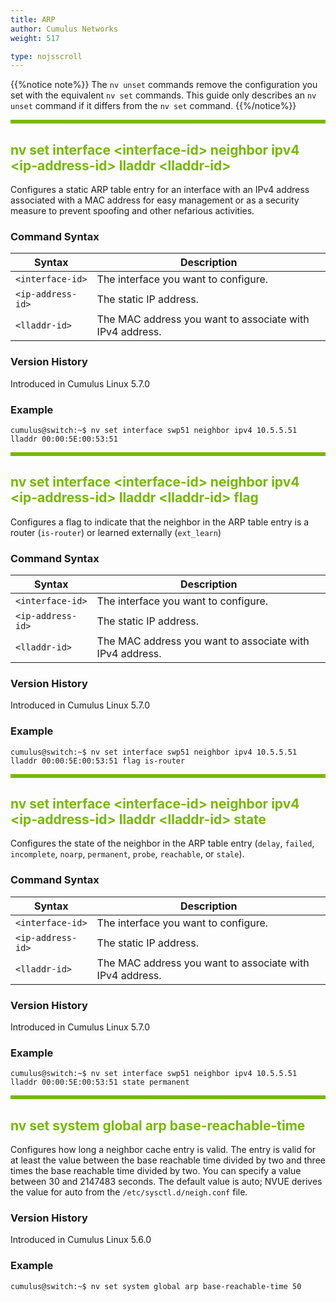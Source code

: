 ```yaml
---
title: ARP
author: Cumulus Networks
weight: 517

type: nojsscroll
---
```

<style>
h { color: RGB(118,185,0)}
</style>
{{%notice note%}}
The `nv unset` commands remove the configuration you set with the equivalent `nv set` commands. This guide only describes an `nv unset` command if it differs from the `nv set` command.
{{%/notice%}}

<HR STYLE="BORDER: DASHED RGB(118,185,0) 0.5PX;BACKGROUND-COLOR: RGB(118,185,0);HEIGHT: 4.0PX;"/>

## <h>nv set interface \<interface-id\> neighbor ipv4 \<ip-address-id\> lladdr \<lladdr-id\></h>

Configures a static ARP table entry for an interface with an IPv4 address associated with a MAC address for easy management or as a security measure to prevent spoofing and other nefarious activities.

### Command Syntax

| Syntax |  Description   |
| ---------  | -------------- |
| `<interface-id>` |  The interface you want to configure. |
| `<ip-address-id>` |  The static IP address. |
| `<lladdr-id>` |  The MAC address you want to associate with IPv4 address. |

### Version History

Introduced in Cumulus Linux 5.7.0

### Example

```
cumulus@switch:~$ nv set interface swp51 neighbor ipv4 10.5.5.51 lladdr 00:00:5E:00:53:51
```

<HR STYLE="BORDER: DASHED RGB(118,185,0) 0.5PX;BACKGROUND-COLOR: RGB(118,185,0);HEIGHT: 4.0PX;"/>

## <h>nv set interface \<interface-id\> neighbor ipv4 \<ip-address-id\> lladdr \<lladdr-id\> flag</h>

Configures a flag to indicate that the neighbor in the ARP table entry is a router (`is-router`) or learned externally (`ext_learn`)

### Command Syntax

| Syntax |  Description   |
| ---------  | -------------- |
| `<interface-id>` |  The interface you want to configure. |
| `<ip-address-id>` |   The static IP address. |
| `<lladdr-id>` |  The MAC address you want to associate with IPv4 address. |

### Version History

Introduced in Cumulus Linux 5.7.0

### Example

```
cumulus@switch:~$ nv set interface swp51 neighbor ipv4 10.5.5.51 lladdr 00:00:5E:00:53:51 flag is-router
```

<HR STYLE="BORDER: DASHED RGB(118,185,0) 0.5PX;BACKGROUND-COLOR: RGB(118,185,0);HEIGHT: 4.0PX;"/>

## <h>nv set interface \<interface-id\> neighbor ipv4 \<ip-address-id\> lladdr \<lladdr-id\> state</h>

Configures the state of the neighbor in the ARP table entry (`delay`, `failed`, `incomplete`, `noarp`, `permanent`, `probe`, `reachable`, or `stale`).

### Command Syntax

| Syntax |  Description   |
| ---------  | -------------- |
| `<interface-id>` |  The interface you want to configure. |
| `<ip-address-id>` |  The static IP address. |
| `<lladdr-id>` |  The MAC address you want to associate with IPv4 address. |

### Version History

Introduced in Cumulus Linux 5.7.0

### Example

```
cumulus@switch:~$ nv set interface swp51 neighbor ipv4 10.5.5.51 lladdr 00:00:5E:00:53:51 state permanent
```

<HR STYLE="BORDER: DASHED RGB(118,185,0) 0.5PX;BACKGROUND-COLOR: RGB(118,185,0);HEIGHT: 4.0PX;"/>

## <h>nv set system global arp base-reachable-time</h>

Configures how long a neighbor cache entry is valid. The entry is valid for at least the value between the base reachable time divided by two and three times the base reachable time divided by two. You can specify a value between 30 and 2147483 seconds. The default value is auto; NVUE derives the value for auto from the `/etc/sysctl.d/neigh.conf` file.

### Version History

Introduced in Cumulus Linux 5.6.0

### Example

```
cumulus@switch:~$ nv set system global arp base-reachable-time 50
```
